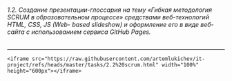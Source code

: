 ###### 1.2. Создание презентации-глоссария на тему «Гибкая методология SCRUM в образовательном процессе» средствами веб-технологий HTML, CSS, JS (Web- based slideshow) и оформление его в виде веб-сайта с использованием сервиса GitHub Pages.
------------

```
<iframe src="https://raw.githubusercontent.com/artemlukichev/it-project/refs/heads/master/tasks/2.2%20scrum.html" width="100%" height="600px"></iframe>
```
